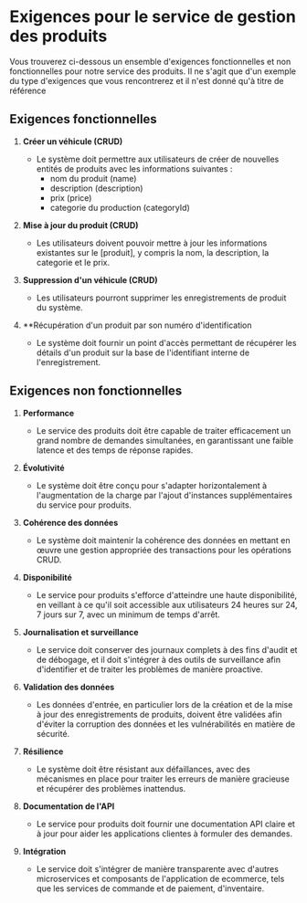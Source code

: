 # Exigences pour le service de gestion des produits

Vous trouverez ci-dessous un ensemble d'exigences fonctionnelles et non fonctionnelles pour notre service des produits.  Il ne s'agit que d'un exemple du type d'exigences que vous rencontrerez et il n'est donné qu'à titre de référence

## Exigences fonctionnelles

1. **Créer un véhicule (CRUD)**
   - Le système doit permettre aux utilisateurs de créer de nouvelles entités de produits avec les informations suivantes :
     - nom du produit (name)
     - description (description)
     - prix (price)
     - categorie du production (categoryId)

2. **Mise à jour du produit (CRUD)**
   - Les utilisateurs doivent pouvoir mettre à jour les informations existantes sur le [produit], y compris la nom, la description, la categorie et le prix.

3. **Suppression d'un véhicule (CRUD)**
   - Les utilisateurs pourront supprimer les enregistrements de produit du système.

4. **Récupération d'un produit par son numéro d'identification
   - Le système doit fournir un point d'accès permettant de récupérer les détails d'un produit sur la base de l'identifiant interne de l'enregistrement.


## Exigences non fonctionnelles

1. **Performance**
   - Le service des produits doit être capable de traiter efficacement un grand nombre de demandes simultanées, en garantissant une faible latence et des temps de réponse rapides.

2. **Évolutivité**
   - Le système doit être conçu pour s'adapter horizontalement à l'augmentation de la charge par l'ajout d'instances supplémentaires du service pour produits.

4. **Cohérence des données**
   - Le système doit maintenir la cohérence des données en mettant en œuvre une gestion appropriée des transactions pour les opérations CRUD.

5. **Disponibilité**
   - Le service pour produits s'efforce d'atteindre une haute disponibilité, en veillant à ce qu'il soit accessible aux utilisateurs 24 heures sur 24, 7 jours sur 7, avec un minimum de temps d'arrêt.

6. **Journalisation et surveillance**
   - Le service doit conserver des journaux complets à des fins d'audit et de débogage, et il doit s'intégrer à des outils de surveillance afin d'identifier et de traiter les problèmes de manière proactive.

7. **Validation des données**
   - Les données d'entrée, en particulier lors de la création et de la mise à jour des enregistrements de produits, doivent être validées afin d'éviter la corruption des données et les vulnérabilités en matière de sécurité.

8. **Résilience**
   - Le système doit être résistant aux défaillances, avec des mécanismes en place pour traiter les erreurs de manière gracieuse et récupérer des problèmes inattendus.

9. **Documentation de l'API**
   - Le service pour produits doit fournir une documentation API claire et à jour pour aider les applications clientes à formuler des demandes.

10. **Intégration**
    - Le service doit s'intégrer de manière transparente avec d'autres microservices et composants de l'application de ecommerce, tels que les services de commande et de paiement, d'inventaire.
